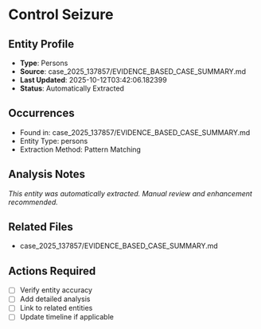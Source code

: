 # Control Seizure

## Entity Profile
- **Type**: Persons
- **Source**: case_2025_137857/EVIDENCE_BASED_CASE_SUMMARY.md
- **Last Updated**: 2025-10-12T03:42:06.182399
- **Status**: Automatically Extracted

## Occurrences
- Found in: case_2025_137857/EVIDENCE_BASED_CASE_SUMMARY.md
- Entity Type: persons
- Extraction Method: Pattern Matching

## Analysis Notes
*This entity was automatically extracted. Manual review and enhancement recommended.*

## Related Files
- case_2025_137857/EVIDENCE_BASED_CASE_SUMMARY.md

## Actions Required
- [ ] Verify entity accuracy
- [ ] Add detailed analysis
- [ ] Link to related entities
- [ ] Update timeline if applicable
